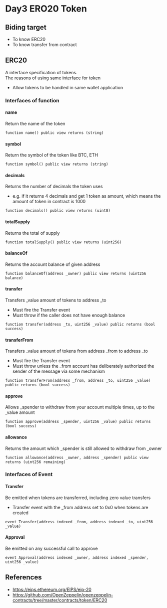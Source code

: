 # Day3 ERO20 Token

## Biding target

- To know ERC20
- To know transfer from contract

## ERC20

A interface specification of tokens.  
The reasons of using same interface for token
* Allow tokens to be handled in same wallet application

### Interfaces of function

#### name

Return the name of the token

```sol
function name() public view returns (string)
```

#### symbol

Return the symbol of the token like BTC, ETH

```sol
function symbol() public view returns (string)
```

#### decimals

Returns the number of decimals the token uses
  - e.g. if it returns 4 decimals and get 1 token as amount, which means the amount of token in contract is 1000

```sol
function decimals() public view returns (uint8)
```

#### totalSupply

Returns the total of supply

```sol
function totalSupply() public view returns (uint256)
```

#### balanceOf

Returns the account balance of given address

```sol
function balanceOf(address _owner) public view returns (uint256 balance)
```

#### transfer

Transfers _value amount of tokens to address _to
* Must fire the Transfer event
* Must throw if the caller does not have enough balance

```sol
function transfer(address _to, uint256 _value) public returns (bool success)
```

#### transferFrom

Transfers _value amount of tokens from address _from to address _to
* Must fire the Transfer event
* Must throw unless the _from account has deliberately authorized the sender of the message via some mechanism

```sol
function transferFrom(address _from, address _to, uint256 _value) public returns (bool success)
```

#### approve

Allows _spender to withdraw from your account multiple times, up to the _value amount

```sol
function approve(address _spender, uint256 _value) public returns (bool success)
```

#### allowance

Returns the amount which _spender is still allowed to withdraw from _owner

```sol
function allowance(address _owner, address _spender) public view returns (uint256 remaining)
```

### Interfaces of Event

#### Transfer

Be emitted when tokens are transferred, including zero value transfers
+ Transfer event with the _from address set to 0x0 when tokens are created

```sol
event Transfer(address indexed _from, address indexed _to, uint256 _value)
```

#### Approval

Be emitted on any successful call to approve

```sol
event Approval(address indexed _owner, address indexed _spender, uint256 _value)
```

## References
- https://eips.ethereum.org/EIPS/eip-20
- https://github.com/OpenZeppelin/openzeppelin-contracts/tree/master/contracts/token/ERC20
